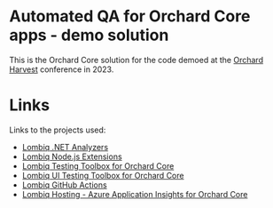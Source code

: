 # Automated QA for Orchard Core apps - demo solution


This is the Orchard Core solution for the code demoed at the [Orchard Harvest](https://orchardcore.net/harvest) conference in 2023.

# Links

Links to the projects used:

- [Lombiq .NET Analyzers](https://github.com/Lombiq/.NET-Analyzers)
- [Lombiq Node.js Extensions](https://github.com/Lombiq/NodeJs-Extensions)
- [Lombiq Testing Toolbox for Orchard Core](https://github.com/Lombiq/Testing-Toolbox)
- [Lombiq UI Testing Toolbox for Orchard Core](https://github.com/Lombiq/UI-Testing-Toolbox)
- [Lombiq GitHub Actions](https://github.com/Lombiq/GitHub-Actions)
- [Lombiq Hosting - Azure Application Insights for Orchard Core](https://github.com/Lombiq/Orchard-Azure-Application-Insights)
